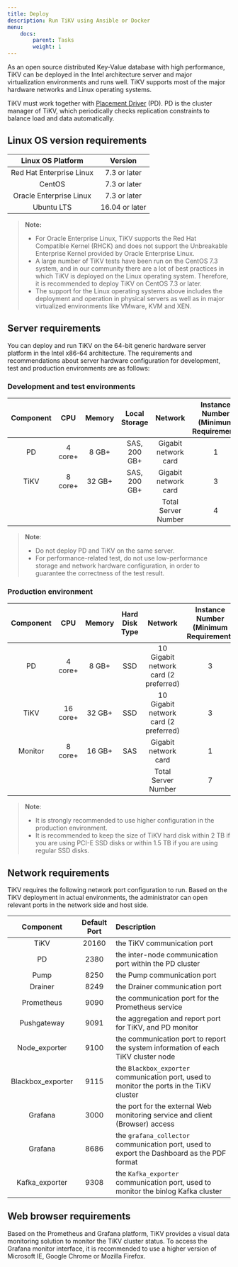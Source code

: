 ```yaml
---
title: Deploy
description: Run TiKV using Ansible or Docker
menu:
    docs:
        parent: Tasks
        weight: 1
---
```


As an open source distributed Key-Value database with high performance, TiKV can be deployed in the Intel architecture server and major virtualization environments and runs well. TiKV supports most of the major hardware networks and Linux operating systems.

TiKV must work together with [Placement Driver](https://github.com/pingcap/pd/) (PD). PD is the cluster manager of TiKV, which periodically checks replication constraints to balance load and data automatically.

## Linux OS version requirements

| Linux OS Platform        | Version      |
| :-----------------------:| :----------: |
| Red Hat Enterprise Linux | 7.3 or later |
| CentOS                   | 7.3 or later |
| Oracle Enterprise Linux  | 7.3 or later |
| Ubuntu LTS               | 16.04 or later |

> **Note:**
> 
> - For Oracle Enterprise Linux, TiKV supports the Red Hat Compatible Kernel (RHCK) and does not support the Unbreakable Enterprise Kernel provided by Oracle Enterprise Linux.
> - A large number of TiKV tests have been run on the CentOS 7.3 system, and in our community there are a lot of best practices in which TiKV is deployed on the Linux operating system. Therefore, it is recommended to deploy TiKV on CentOS 7.3 or later.
> - The support for the Linux operating systems above includes the deployment and operation in physical servers as well as in major virtualized environments like VMware, KVM and XEN.

## Server requirements

You can deploy and run TiKV on the 64-bit generic hardware server platform in the Intel x86-64 architecture. The requirements and recommendations about server hardware configuration for development, test and production environments are as follows:

### Development and test environments

| Component | CPU     | Memory | Local Storage  | Network  | Instance Number (Minimum Requirement) |
| :------: | :-----: | :-----: | :----------: | :------: | :----------------: |
| PD      | 4 core+   | 8 GB+  | SAS, 200 GB+ | Gigabit network card | 1    |
| TiKV    | 8 core+   | 32 GB+  | SAS, 200 GB+ | Gigabit network card | 3       |
|         |         |         |              | Total Server Number |  4      |

> **Note**: 
> 
> - Do not deploy PD and TiKV on the same server.
> - For performance-related test, do not use low-performance storage and network hardware configuration, in order to guarantee the correctness of the test result.

### Production environment

| Component | CPU | Memory | Hard Disk Type | Network | Instance Number (Minimum Requirement) |
| :-----: | :------: | :------: | :------: | :------: | :-----: |
| PD | 4 core+ | 8 GB+ | SSD | 10 Gigabit network card (2 preferred) | 3 |
| TiKV | 16 core+ | 32 GB+ | SSD | 10 Gigabit network card (2 preferred) | 3 |
| Monitor | 8 core+ | 16 GB+ | SAS | Gigabit network card | 1 |
|     |     |     |      |  Total Server Number   |    7   |

> **Note**:
> 
> - It is strongly recommended to use higher configuration in the production environment.
> - It is recommended to keep the size of TiKV hard disk within 2 TB if you are using PCI-E SSD disks or within 1.5 TB if you are using regular SSD disks.

## Network requirements

TiKV requires the following network port configuration to run. Based on the TiKV deployment in actual environments, the administrator can open relevant ports in the network side and host side.

| Component | Default Port | Description |
| :--:| :--: | :-- |
| TiKV | 20160 | the TiKV communication port |
| PD | 2380 | the inter-node communication port within the PD cluster |
| Pump | 8250 | the Pump communication port |
| Drainer | 8249 | the Drainer communication port |
| Prometheus | 9090 | the communication port for the Prometheus service|
| Pushgateway | 9091 | the aggregation and report port for TiKV, and PD monitor |
| Node_exporter | 9100 | the communication port to report the system information of each TiKV cluster node |
| Blackbox_exporter | 9115 | the `Blackbox_exporter` communication port, used to monitor the ports in the TiKV cluster |
| Grafana | 3000 | the port for the external Web monitoring service and client (Browser) access|
| Grafana | 8686 | the `grafana_collector` communication port, used to export the Dashboard as the PDF format |
| Kafka_exporter | 9308 | the `Kafka_exporter` communication port, used to monitor the binlog Kafka cluster |

## Web browser requirements

Based on the Prometheus and Grafana platform, TiKV provides a visual data monitoring solution to monitor the TiKV cluster status. To access the Grafana monitor interface, it is recommended to use a higher version of Microsoft IE, Google Chrome or Mozilla Firefox.
